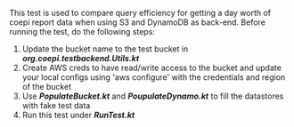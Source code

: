 This test is used to compare query efficiency for getting a day worth of coepi report data
when using S3 and DynamoDB as back-end. Before running the test, do the following steps:

1. Update the bucket name to the test bucket in ***org.coepi.testbackend.Utils.kt***
2. Create AWS creds to have read/write access to the bucket and update your local configs using
    'aws configure' with the credentials and region of the bucket
3. Use ***PopulateBucket.kt*** and ***PoupulateDynamo.kt*** to fill the datastores with fake test data
4. Run this test under ***RunTest.kt***